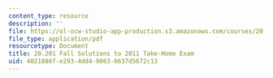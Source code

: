 ```yaml
---
content_type: resource
description: ''
file: https://ol-ocw-studio-app-production.s3.amazonaws.com/courses/20-201-mechanisms-of-drug-actions-fall-2013/4021886fe2934dd490636637d5672c13_MIT20_201F13_2011Solutions.pdf
file_type: application/pdf
resourcetype: Document
title: 20.201 Fall Solutions to 2011 Take-Home Exam
uid: 4021886f-e293-4dd4-9063-6637d5672c13
---
```


